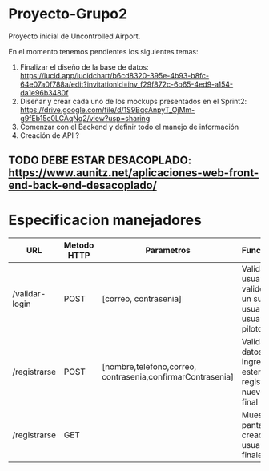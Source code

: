 # Proyecto-Grupo2

Proyecto inicial de Uncontrolled Airport.

En el momento tenemos pendientes los siguientes temas:
1. Finalizar el diseño de la base de datos: https://lucid.app/lucidchart/b6cd8320-395e-4b93-b8fc-64e07a0f788a/edit?invitationId=inv_f29f872c-6b65-4ed9-a154-da1e96b3480f
2. Diseñar y crear cada uno de los mockups presentados en el Sprint2: https://drive.google.com/file/d/1S9BqcAnpyT_OjMm-g9fEb15c0LCAqNq2/view?usp=sharing
3. Comenzar con el Backend y definir todo el manejo de información
4. Creación de API ?

## TODO DEBE ESTAR DESACOPLADO: https://www.aunitz.net/aplicaciones-web-front-end-back-end-desacoplado/

Especificacion manejadores 
==============
| URL | Metodo HTTP  | Parametros  | Funcionalidad |
| ------- | --- | --- | --- |
| /validar-login | POST | [correo, contrasenia] | Valida si el usuario es valido y si es un super usuario, usuario final o piloto |
| /registrarse | POST | [nombre,telefono,correo, contrasenia,confirmarContrasenia] | Valida que los datos ingresados no esten vacios y registra un nuevo usuario final |
| /registrarse | GET |  | Muestra la pantalla de creacion de usuarios finales |
